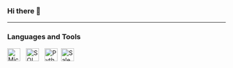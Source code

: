 ### Hi there 👋
---
### Languages and Tools

<img align="left" alt="Microsoft Excel" width="30px" style="padding-right:10px;" src="https://upload.wikimedia.org/wikipedia/commons/3/34/Microsoft_Office_Excel_%282019%E2%80%93present%29.svg">
<img align="left" alt="SQL" width="30px" style="padding-right:10px;" src="https://www.svgrepo.com/show/331760/sql-database-generic.svg">
<img align="left" alt="Python" width="30px" style="padding-right:5px;" src="https://cdn.jsdelivr.net/gh/devicons/devicon/icons/python/python-original.svg" />
<img align="left" alt="Salesforce" width="30px" style="padding-right:5px;" src="https://upload.wikimedia.org/wikipedia/commons/f/f9/Salesforce.com_logo.svg" />
<!--
**crackalackinn/crackalackinn** is a ✨ _special_ ✨ repository because its `README.md` (this file) appears on your GitHub profile.

Here are some ideas to get you started:

- 🔭 I’m currently working on ...
- 🌱 I’m currently learning ...
- 👯 I’m looking to collaborate on ...
- 🤔 I’m looking for help with ...
- 💬 Ask me about ...
- 📫 How to reach me: ...
- 😄 Pronouns: ...
- ⚡ Fun fact: ...
-->
